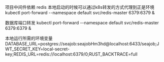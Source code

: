 项目中间件依赖
redis
本地启动的时候可以通过k8s转发的方式代理到正是环境
kubectl port-forward --namespace default svc/redis-master 6379:6379 &

数据库端口转发
kubectl port-forward --namespace default svc/redis-master 6379:6379 &

本地运行所需的环境变量
DATABASE_URL=postgres://seajob:seajobHm3hd@localhost:6433/seajob;JWT_SECRET_KEY=local-secret-key;REDIS_URL=redis://localhost:6379/0;RUST_BACKTRACE=full